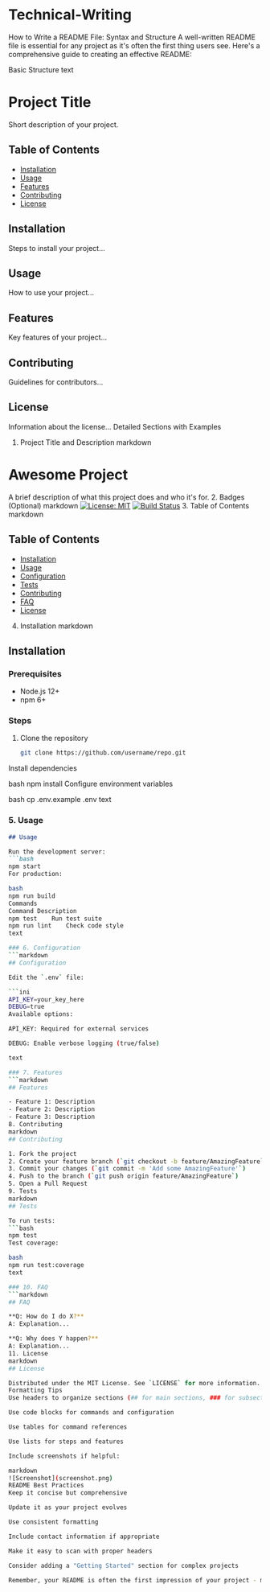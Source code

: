 # Technical-Writing
How to Write a README File: Syntax and Structure
A well-written README file is essential for any project as it's often the first thing users see. Here's a comprehensive guide to creating an effective README:

Basic Structure
text
# Project Title

Short description of your project.

## Table of Contents
- [Installation](#installation)
- [Usage](#usage)
- [Features](#features)
- [Contributing](#contributing)
- [License](#license)

## Installation
Steps to install your project...

## Usage
How to use your project...

## Features
Key features of your project...

## Contributing
Guidelines for contributors...

## License
Information about the license...
Detailed Sections with Examples
1. Project Title and Description
markdown
# Awesome Project

A brief description of what this project does and who it's for.
2. Badges (Optional)
markdown
[![License: MIT](https://img.shields.io/badge/License-MIT-yellow.svg)](https://opensource.org/licenses/MIT)
[![Build Status](https://travis-ci.org/username/repo.svg?branch=master)](https://travis-ci.org/username/repo)
3. Table of Contents
markdown
## Table of Contents
- [Installation](#installation)
- [Usage](#usage)
- [Configuration](#configuration)
- [Tests](#tests)
- [Contributing](#contributing)
- [FAQ](#faq)
- [License](#license)
4. Installation
markdown
## Installation

### Prerequisites
- Node.js 12+
- npm 6+

### Steps
1. Clone the repository
   ```bash
   git clone https://github.com/username/repo.git
Install dependencies

bash
npm install
Configure environment variables

bash
cp .env.example .env
text

### 5. Usage
```markdown
## Usage

Run the development server:
```bash
npm start
For production:

bash
npm run build
Commands
Command	Description
npm test	Run test suite
npm run lint	Check code style
text

### 6. Configuration
```markdown
## Configuration

Edit the `.env` file:

```ini
API_KEY=your_key_here
DEBUG=true
Available options:

API_KEY: Required for external services

DEBUG: Enable verbose logging (true/false)

text

### 7. Features
```markdown
## Features

- Feature 1: Description
- Feature 2: Description
- Feature 3: Description
8. Contributing
markdown
## Contributing

1. Fork the project
2. Create your feature branch (`git checkout -b feature/AmazingFeature`)
3. Commit your changes (`git commit -m 'Add some AmazingFeature'`)
4. Push to the branch (`git push origin feature/AmazingFeature`)
5. Open a Pull Request
9. Tests
markdown
## Tests

To run tests:
```bash
npm test
Test coverage:

bash
npm run test:coverage
text

### 10. FAQ
```markdown
## FAQ

**Q: How do I do X?**
A: Explanation...

**Q: Why does Y happen?**
A: Explanation...
11. License
markdown
## License

Distributed under the MIT License. See `LICENSE` for more information.
Formatting Tips
Use headers to organize sections (## for main sections, ### for subsections)

Use code blocks for commands and configuration

Use tables for command references

Use lists for steps and features

Include screenshots if helpful:

markdown
![Screenshot](screenshot.png)
README Best Practices
Keep it concise but comprehensive

Update it as your project evolves

Use consistent formatting

Include contact information if appropriate

Make it easy to scan with proper headers

Consider adding a "Getting Started" section for complex projects

Remember, your README is often the first impression of your project - make it count!
